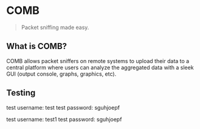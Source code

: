 # COMB
> Packet sniffing made easy.

## What is COMB?
COMB allows packet sniffers on remote systems to upload their data to a central platform where users can analyze the aggregated data with a sleek GUI (output console, graphs, graphics, etc).

## Testing
test username: test
test password: sguhjoepf

test username: test1
test password: sguhjoepf